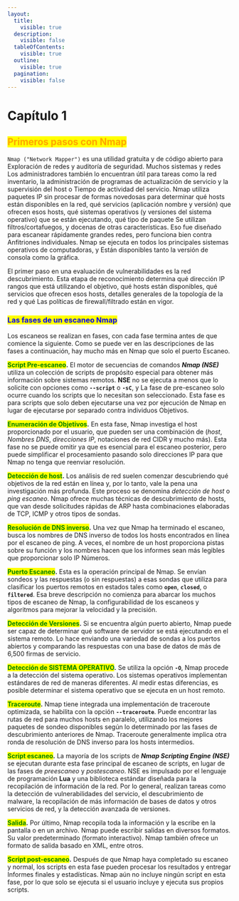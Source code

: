 ```yaml
---
layout:
  title:
    visible: true
  description:
    visible: false
  tableOfContents:
    visible: true
  outline:
    visible: true
  pagination:
    visible: false
---
```


# Capítulo 1

## <mark style="color:orange;">Primeros pasos con Nmap</mark>

`Nmap ("Network Mapper")` es una utilidad gratuita y de código abierto para Exploración de redes y auditoría de seguridad. Muchos sistemas y redes Los administradores también lo encuentran útil para tareas como la red inventario, la administración de programas de actualización de servicio y la supervisión del host o Tiempo de actividad del servicio. Nmap utiliza paquetes IP sin procesar de formas novedosas para determinar qué hosts están disponibles en la red, qué servicios (aplicación nombre y versión) que ofrecen esos hosts, qué sistemas operativos (y versiones del sistema operativo) que se están ejecutando, qué tipo de paquete Se utilizan filtros/cortafuegos, y docenas de otras características. Eso fue diseñado para escanear rápidamente grandes redes, pero funciona bien contra Anfitriones individuales. Nmap se ejecuta en todos los principales sistemas operativos de computadoras, y Están disponibles tanto la versión de consola como la gráfica.

El primer paso en una evaluación de vulnerabilidades es la red descubrimiento. Esta etapa de reconocimiento determina qué dirección IP rangos que está utilizando el objetivo, qué hosts están disponibles, qué servicios que ofrecen esos hosts, detalles generales de la topología de la red y qué Las políticas de firewall/filtrado están en vigor.

### <mark style="color:blue;">Las fases de un escaneo Nmap</mark>

Los escaneos se realizan en fases, con cada fase termina antes de que comience la siguiente. Como se puede ver en las descripciones de las fases a continuación, hay mucho más en Nmap que solo el puerto Escaneo.

<mark style="color:green;">**Script Pre-escaneo**</mark>**.** El motor de secuencias de comandos _**Nmap (NSE)**_ utiliza un colección de scripts de propósito especial para obtener más información sobre sistemas remotos. **NSE** no se ejecuta a menos que lo solicite con opciones como **`--script`** o **`-sC`**, y La fase de pre-escaneo solo ocurre cuando los scripts que lo necesitan son seleccionado. Esta fase es para scripts que solo deben ejecutarse una vez por ejecución de Nmap en lugar de ejecutarse por separado contra individuos Objetivos.&#x20;

<mark style="color:green;">**Enumeración de Objetivos**</mark>**.** En esta fase, Nmap investiga el host proporcionado por el usuario, que pueden ser una combinación de (_host_, _Nombres DNS_, _direcciones IP_, notaciones de red CIDR y mucho más). Esta fase no se puede omitir ya que es esencial para el escaneo posterior, pero puede simplificar el procesamiento pasando solo direcciones IP para que Nmap no tenga que reenviar resolución.

<mark style="color:green;">**Detección de host**</mark>**.** Los análisis de red suelen comenzar descubriendo qué objetivos de la red están en línea y, por lo tanto, vale la pena una investigación más profunda. Este proceso se denomina _detección de host_ o _ping escaneo_. Nmap ofrece muchas técnicas de descubrimiento de hosts, que van desde solicitudes rápidas de ARP hasta combinaciones elaboradas de TCP, ICMP y otros tipos de sondas.

<mark style="color:green;">**Resolución de DNS inverso**</mark>**.** Una vez que Nmap ha terminado el escaneo, busca los nombres de DNS inverso de todos los hosts encontrados en línea por el escaneo de ping. A veces, el nombre de un host proporciona pistas sobre su función y los nombres hacen que los informes sean más legibles que proporcionar solo IP Números.

<mark style="color:green;">**Puerto Escaneo**</mark>**.** Esta es la operación principal de Nmap. Se envían sondeos y las respuestas (o sin respuestas) a esas sondas que utiliza para clasificar los puertos remotos en estados tales como **`open`**, **`closed`**, o **`filtered`**. Esa breve descripción no comienza para abarcar los muchos tipos de escaneo de Nmap, la configurabilidad de los escaneos y algoritmos para mejorar la velocidad y la precisión.

<mark style="color:green;">**Detección de Versiones**</mark>**.** Si se encuentra algún puerto abierto, Nmap puede ser capaz de determinar qué software de servidor se está ejecutando en el sistema remoto. Lo hace enviando una variedad de sondas a los puertos abiertos y comparando las respuestas con una base de datos de más de 6,500 firmas de servicio.

<mark style="color:green;">**Detección de SISTEMA OPERATIVO**</mark>**.** Se utiliza la opción **`-O`**, Nmap procede a la detección del sistema operativo. Los sistemas operativos implementan estándares de red de maneras diferentes. Al medir estas diferencias, es posible determinar el sistema operativo que se ejecuta en un host remoto.

<mark style="color:green;">**Traceroute**</mark>**.** Nmap tiene integrada una implementación de traceroute optimizada, se habilita con la opción **`--traceroute`**. Puede encontrar las rutas de red para muchos hosts en paralelo, utilizando los mejores paquetes de sondeo disponibles según lo determinado por las fases de descubrimiento anteriores de Nmap. Traceroute generalmente implica otra ronda de resolución de DNS inverso para los hosts intermedios.

<mark style="color:green;">**Script escaneo**</mark>**.** La mayoría de los scripts de _**Nmap Scripting Engine (NSE)**_ se ejecutan durante esta fase principal de escaneo de scripts, en lugar de las fases de _preescaneo_ y _postescaneo_. NSE es impulsado por el lenguaje de programación **Lua** y una biblioteca estándar diseñada para la recopilación de información de la red. Por lo general, realizan tareas como la detección de vulnerabilidades del servicio, el descubrimiento de malware, la recopilación de más información de bases de datos y otros servicios de red, y la detección avanzada de versiones.

<mark style="color:green;">**Salida**</mark>**.** Por último, Nmap recopila toda la información y la escribe en la pantalla o en un archivo. Nmap puede escribir salidas en diversos formatos. Su valor predeterminado (formato interactivo). Nmap también ofrece un formato de salida basado en XML, entre otros.

<mark style="color:green;">**Script post-escaneo**</mark>**.** Después de que Nmap haya completado su escaneo y normal, los scripts en esta fase pueden procesar los resultados y entregar Informes finales y estadísticas. Nmap aún no incluye ningún script en esta fase, por lo que solo se ejecuta si el usuario incluye y ejecuta sus propios scripts.
